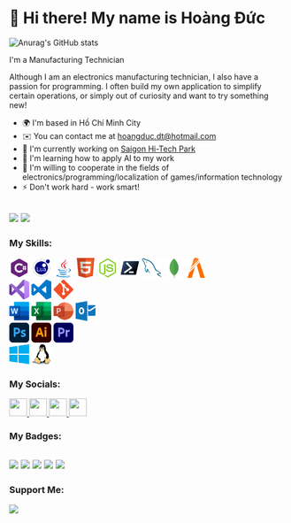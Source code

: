 👋 Hi there! My name is Hoàng Đức
=================================================================================================================================

![Anurag's GitHub stats](https://github-readme-stats.vercel.app/api?username=hoangducdt&show_icons=true&theme=radical)

I'm a Manufacturing Technician

Although I am an electronics manufacturing technician, I also have a passion for programming. I often build my own application to simplify certain operations, or simply out of curiosity and want to try something new!

* 🌍  I'm based in Hồ Chí Minh City
* ✉️  You can contact me at [hoangduc.dt@hotmail.com](mailto:hoangduc.dt@hotmail.com)
* 🚀  I'm currently working on [Saigon Hi-Tech Park](https://en.wikipedia.org/wiki/Saigon_Hi-Tech_Park)
* 🧠  I'm learning how to apply AI to my work
* 🤝  I'm willing to cooperate in the fields of electronics/programming/localization of games/information technology
* ⚡  Don't work hard - work smart!

![](https://komarev.com/ghpvc/?username=hoangducdt&color=blueviolet)
<a href="https://www.github.com/hoangducdt" target="_blank" rel="noreferrer"><img
src="https://img.shields.io/github/followers/hoangducdt?logo=github&style=for-the-badge&color=0891b2&labelColor=1c1917" height="20"/></a>
------------------------
### My Skills:


<p align="left">
  <a href="https://docs.microsoft.com/en-us/dotnet/csharp/" target="_blank" rel="noreferrer"><img src="https://raw.githubusercontent.com/hoangducdt/hoangducdt/main/Img/sharp-logo.png" width="36" height="36" alt="C#" /></a>
  <a href="https://docs.microsoft.com/en-us/dotnet/csharp/" target="_blank" rel="noreferrer"><img src="https://raw.githubusercontent.com/hoangducdt/hoangducdt/main/Img/lua-logo.png" width="36" height="36" alt="C#" /></a>
  <a href="https://docs.microsoft.com/en-us/dotnet/csharp/" target="_blank" rel="noreferrer"><img src="https://raw.githubusercontent.com/hoangducdt/hoangducdt/main/Img/java-logo.png" width="36" height="36" alt="C#" /></a>
  <a href="https://docs.microsoft.com/en-us/dotnet/csharp/" target="_blank" rel="noreferrer"><img src="https://raw.githubusercontent.com/hoangducdt/hoangducdt/main/Img/html-logo.png" width="36" height="36" alt="C#" /></a>
  <a href="https://docs.microsoft.com/en-us/dotnet/csharp/" target="_blank" rel="noreferrer"><img src="https://raw.githubusercontent.com/hoangducdt/hoangducdt/main/Img/nodejs-logo.png" width="36" height="36" alt="C#" /></a>
  <a href="https://docs.microsoft.com/en-us/dotnet/csharp/" target="_blank" rel="noreferrer"><img src="https://raw.githubusercontent.com/hoangducdt/hoangducdt/main/Img/powershell-logo.png" width="36" height="36" alt="C#" /></a>
  <a href="https://docs.microsoft.com/en-us/dotnet/csharp/" target="_blank" rel="noreferrer"><img src="https://raw.githubusercontent.com/hoangducdt/hoangducdt/main/Img/mysql-logo.png" width="36" height="36" alt="C#" /></a>
  <a href="https://docs.microsoft.com/en-us/dotnet/csharp/" target="_blank" rel="noreferrer"><img src="https://raw.githubusercontent.com/hoangducdt/hoangducdt/main/Img/mongodb-logo.png" width="36" height="36" alt="C#" /></a>
  <a href="https://docs.microsoft.com/en-us/dotnet/csharp/" target="_blank" rel="noreferrer"><img src="https://raw.githubusercontent.com/hoangducdt/hoangducdt/main/Img/fivem-logo.png" width="36" height="36" alt="C#" /></a>
  <br>
  <a href="https://docs.microsoft.com/en-us/dotnet/csharp/" target="_blank" rel="noreferrer"><img src="https://raw.githubusercontent.com/hoangducdt/hoangducdt/main/Img/vs-logo.png" width="36" height="36" alt="C#" /></a>
  <a href="https://docs.microsoft.com/en-us/dotnet/csharp/" target="_blank" rel="noreferrer"><img src="https://raw.githubusercontent.com/hoangducdt/hoangducdt/main/Img/vscode-logo.png" width="36" height="36" alt="C#" /></a>
  <a href="https://docs.microsoft.com/en-us/dotnet/csharp/" target="_blank" rel="noreferrer"><img src="https://raw.githubusercontent.com/hoangducdt/hoangducdt/main/Img/git-logo.png" width="36" height="36" alt="C#" /></a>
  <br>
  <a href="https://docs.microsoft.com/en-us/dotnet/csharp/" target="_blank" rel="noreferrer"><img src="https://raw.githubusercontent.com/hoangducdt/hoangducdt/main/Img/word-logo.png" width="36" height="36" alt="C#" /></a>
  <a href="https://docs.microsoft.com/en-us/dotnet/csharp/" target="_blank" rel="noreferrer"><img src="https://raw.githubusercontent.com/hoangducdt/hoangducdt/main/Img/exel-logo.png" width="36" height="36" alt="C#" /></a>
  <a href="https://docs.microsoft.com/en-us/dotnet/csharp/" target="_blank" rel="noreferrer"><img src="https://raw.githubusercontent.com/hoangducdt/hoangducdt/main/Img/powerpoint-logo.png" width="36" height="36" alt="C#" /></a>
  <a href="https://docs.microsoft.com/en-us/dotnet/csharp/" target="_blank" rel="noreferrer"><img src="https://raw.githubusercontent.com/hoangducdt/hoangducdt/main/Img/outlook-logo.png" width="36" height="36" alt="C#" /></a>
  <br>
  <a href="https://docs.microsoft.com/en-us/dotnet/csharp/" target="_blank" rel="noreferrer"><img src="https://raw.githubusercontent.com/hoangducdt/hoangducdt/main/Img/photoshop-logo.png" width="36" height="36" alt="C#" /></a>
  <a href="https://docs.microsoft.com/en-us/dotnet/csharp/" target="_blank" rel="noreferrer"><img src="https://raw.githubusercontent.com/hoangducdt/hoangducdt/main/Img/illustrator-logo.png" width="36" height="36" alt="C#" /></a>
  <a href="https://docs.microsoft.com/en-us/dotnet/csharp/" target="_blank" rel="noreferrer"><img src="https://raw.githubusercontent.com/hoangducdt/hoangducdt/main/Img/premiere-logo.png" width="36" height="36" alt="C#" /></a>
  <br>
  <a href="https://docs.microsoft.com/en-us/dotnet/csharp/" target="_blank" rel="noreferrer"><img src="https://raw.githubusercontent.com/hoangducdt/hoangducdt/main/Img/windows-logo.png" width="36" height="36" alt="C#" /></a>
  <a href="https://docs.microsoft.com/en-us/dotnet/csharp/" target="_blank" rel="noreferrer"><img src="https://raw.githubusercontent.com/hoangducdt/hoangducdt/main/Img/linux-logo.png" width="36" height="36" alt="C#" /></a>
</p>

### My Socials:


<p align="left"> <a href="https://discord.com/users/hoangducdt" target="_blank" rel="noreferrer"> <picture> <source media="(prefers-color-scheme: dark)" srcset="https://raw.githubusercontent.com/danielcranney/readme-generator/main/public/icons/socials/discord-dark.svg" /> <source media="(prefers-color-scheme: light)" srcset="https://raw.githubusercontent.com/danielcranney/readme-generator/main/public/icons/socials/discord.svg" /> <img src="https://raw.githubusercontent.com/danielcranney/readme-generator/main/public/icons/socials/discord.svg" width="32" height="32" /> </picture> </a> <a href="https://www.facebook.com/hoangduc.dtdl" target="_blank" rel="noreferrer"> <picture> <source media="(prefers-color-scheme: dark)" srcset="https://raw.githubusercontent.com/danielcranney/readme-generator/main/public/icons/socials/facebook-dark.svg" /> <source media="(prefers-color-scheme: light)" srcset="https://raw.githubusercontent.com/danielcranney/readme-generator/main/public/icons/socials/facebook.svg" /> <img src="https://raw.githubusercontent.com/danielcranney/readme-generator/main/public/icons/socials/facebook.svg" width="32" height="32" /> </picture> </a> <a href="https://www.github.com/hoangducdt" target="_blank" rel="noreferrer"> <picture> <source media="(prefers-color-scheme: dark)" srcset="https://raw.githubusercontent.com/danielcranney/readme-generator/main/public/icons/socials/github-dark.svg" /> <source media="(prefers-color-scheme: light)" srcset="https://raw.githubusercontent.com/danielcranney/readme-generator/main/public/icons/socials/github.svg" /> <img src="https://raw.githubusercontent.com/danielcranney/readme-generator/main/public/icons/socials/github.svg" width="32" height="32" /> </picture> </a> <a href="https://www.youtube.com/@hoangduc-dt" target="_blank" rel="noreferrer"> <picture> <source media="(prefers-color-scheme: dark)" srcset="https://raw.githubusercontent.com/danielcranney/readme-generator/main/public/icons/socials/youtube-dark.svg" /> <source media="(prefers-color-scheme: light)" srcset="https://raw.githubusercontent.com/danielcranney/readme-generator/main/public/icons/socials/youtube.svg" /> <img src="https://raw.githubusercontent.com/danielcranney/readme-generator/main/public/icons/socials/youtube.svg" width="32" height="32" /> </picture> </a></p>

### My Badges:

![](http://github-profile-summary-cards.vercel.app/api/cards/profile-details?username=hoangducdt&theme=radical)
![](http://github-profile-summary-cards.vercel.app/api/cards/repos-per-language?username=hoangducdt&theme=radical&exclude={exclude})
![](http://github-profile-summary-cards.vercel.app/api/cards/most-commit-language?username=hoangducdt&theme=radical&exclude={exclude})
![](http://github-profile-summary-cards.vercel.app/api/cards/stats?username=hoangducdt&theme=radical)
![](http://github-profile-summary-cards.vercel.app/api/cards/productive-time?username=hoangducdt&theme=radical&utcOffset={utcOffset})
------------------------
### Support Me:

<a href="https://www.buymeacoffee.com/hoangducdt"><img src="https://cdn.buymeacoffee.com/buttons/v2/default-yellow.png" width="150"/></a>
